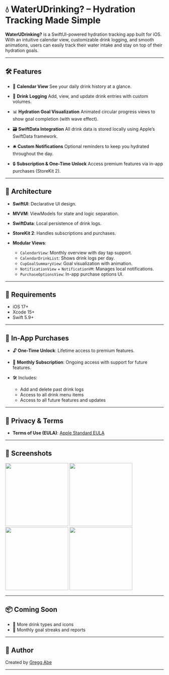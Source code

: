 # 💧 WaterUDrinking? – Hydration Tracking Made Simple

**WaterUDrinking?** is a SwiftUI-powered hydration tracking app built for iOS. With an intuitive calendar view, customizable drink logging, and smooth animations, users can easily track their water intake and stay on top of their hydration goals.

---

## 🛠 Features

* 📆 **Calendar View**
  See your daily drink history at a glance.

* 🧾 **Drink Logging**
  Add, view, and update drink entries with custom volumes.

* 📊 **Hydration Goal Visualization**
  Animated circular progress views to show goal completion (with wave effect).

* 🗃️ **SwiftData Integration**
  All drink data is stored locally using Apple’s SwiftData framework.

* 🛎️ **Custom Notifications**
  Optional reminders to keep you hydrated throughout the day.

* 🔒 **Subscription & One-Time Unlock**
  Access premium features via in-app purchases (StoreKit 2).

---

## 🧱 Architecture

* **SwiftUI**: Declarative UI design.
* **MVVM**: ViewModels for state and logic separation.
* **SwiftData**: Local persistence of drink logs.
* **StoreKit 2**: Handles subscriptions and purchases.
* **Modular Views**:

  * `CalendarView`: Monthly overview with day tap support.
  * `CalendarDrinkList`: Shows drink logs per day.
  * `CupGoalSummaryView`: Goal visualization with animation.
  * `NotificationView` + `NotificationVM`: Manages local notifications.
  * `PurchaseOptionsView`: In-app purchase options UI.

---

## 🧪 Requirements

* iOS 17+
* Xcode 15+
* Swift 5.9+

---

## 💸 In-App Purchases

* 🔓 **One-Time Unlock**: Lifetime access to premium features.
* 🔁 **Monthly Subscription**: Ongoing access with support for future features.
* 🛠 Includes:

  * Add and delete past drink logs
  * Access to all drink menu items
  * Access to all future features and updates

---

## 🔐 Privacy & Terms

* **Terms of Use (EULA)**: [Apple Standard EULA](https://www.apple.com/legal/internet-services/itunes/dev/stdeula/)

---

## 📸 Screenshots

<img src="https://github.com/user-attachments/assets/79b64506-1160-437a-9a3e-ebe26afa4f5a" width="200" />
<img src="https://github.com/user-attachments/assets/01902810-e9fd-4ecf-a978-1f837dc944bf" width="200" />
<img src="https://github.com/user-attachments/assets/660343b8-835d-4f95-911b-1453ec78dee8" width="200" />
<img src="https://github.com/user-attachments/assets/f773974a-78d5-4c01-91d7-c95e58b1669c" width="200" />

---

## 📦 Coming Soon

* 🧊 More drink types and icons
* 🎯 Monthly goal streaks and reports

---

## 🙌 Author

Created by [Gregg Abe](https://github.com/makoto808)

---
